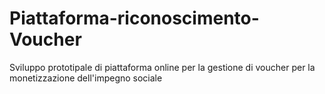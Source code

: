 # Piattaforma-riconoscimento-Voucher
Sviluppo prototipale di piattaforma online per la gestione di voucher per la monetizzazione dell'impegno sociale 
